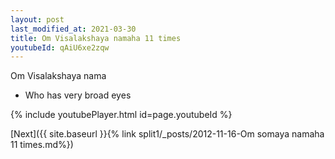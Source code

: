 ```yaml
---
layout: post
last_modified_at: 2021-03-30
title: Om Visalakshaya namaha 11 times
youtubeId: qAiU6xe2zqw
---
```

 
 
Om Visalakshaya nama 
 
 -  Who has very broad eyes 
 
  
 
  
 
 
 
 
 
 


{% include youtubePlayer.html id=page.youtubeId %}
 
[Next]({{ site.baseurl }}{% link  split1/_posts/2012-11-16-Om somaya namaha 11 times.md%})
 
